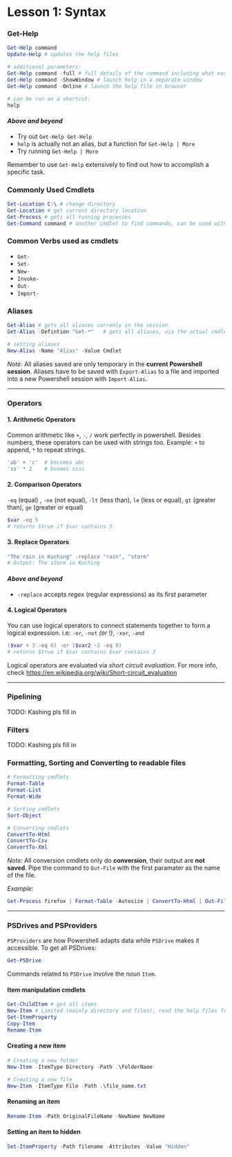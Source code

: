 # Lesson 1: Syntax 

### Get-Help
~~~ powershell
Get-Help command 
Update-Help # updates the help files 

# additional parameters:
Get-Help command -full # full details of the command including what each parameter 
Get-Help command -ShowWindow # launch help in a separate window
Get-Help command -Online # launch the help file in browser 

# can be run as a shortcut:
help 
~~~
#### *Above and beyond*
- Try out `Get-Help Get-Help`
- `help` is actually not an alias, but a function for `Get-Help | More`
- Try running `Get-Help | More`

Remember to use `Get-Help` extensively to find out how to accomplish a specific task.

### Commonly Used Cmdlets 
~~~ powershell
Set-Location C:\ # change directory 
Get-Location # get current directory location
Get-Process # gets all running processes 
Get-Command command # another cmdlet to find commands, can be used with wildcards
~~~

### Common Verbs used as cmdlets
- `Get-`
- `Set-`
- `New-`
- `Invoke-`
- `Out-`
- `Import-`

### Aliases 
~~~ powershell
Get-Alias # gets all aliases currenly in the session 
Get-Alias -Defintion "Get-*"   # gets all aliases, via the actual cmdlets, that start with Get-

# setting aliases 
New-Alias -Name "Alias" -Value Cmdlet 
~~~
*Note:* 
All aliases saved are only temporary in the **current Powershell session**. Aliases have to be saved with `Export-Alias` to a file and imported into a new Powershell session with `Import-Alias`.

* * *

### Operators
#### 1. Arithmetic Operators

Common arithmetic like `+`, `-`, `/` work perfectly in powershell.
Besides numbers, these operators can be used with strings too.
Example: `+` to append, `*` to repeat strings.

~~~ powershell
'ab' + 'c'  # becomes abc
'ss' * 2    # bcomes ssss
~~~

#### 2. Comparison Operators
`-eq` (equal) , `-ne` (not equal), `-lt` (less than), `le` (less or equal), `gt` (greater than), `ge` (greater or equal)

~~~ powershell
$var -eq 5
# returns $true if $var contains 5 
~~~

#### 3. Replace Operators 
~~~ powershell 
"The rain in Kuching" -replace "rain", "storm"
# Output: The storm in Kuching
~~~ 
#### *Above and beyond*
- `-replace` accepts *regex* (regular expressions) as its first parameter

#### 4. Logical Operators 
You can use logical operators to connect statements together to form a logical expression.
i.e: `-or`, `-not` *(or !)*, `-xor`, `-and`

~~~ powershell
($var + 3 -eq 6) -or ($var2 -3 -eq 0)
# returns $true if $var contains $var contains 3
~~~

Logical operators are evaluated via *short circuit evaluation*.
For more info, check https://en.wikipedia.org/wiki/Short-circuit_evaluation

* * * 
  
### Pipelining
TODO: Kashing pls fill in

### Filters
TODO: Kashing pls fill in

### Formatting, Sorting and Converting to readable files 

~~~ powershell 
# Formatting cmdlets
Format-Table 
Format-List
Format-Wide 

# Sorting cmdlets
Sort-Object

# Converting cmdlets
ConvertTo-Html
ConvertTo-Csv
ConvertTo-Xml
~~~
*Note:* All conversion cmdlets only do **conversion**, their output are **not saved**. Pipe the command to `Out-File` with the first paramater as the name of the file.

*Example:*
~~~ powershell
Get-Process firefox | Format-Table -Autosize | ConvertTo-Html | Out-File .\'Firefox Processes.html'
~~~

* * *

### PSDrives and PSProviders 

`PSProviders` are how Powershell adapts data while `PSDrive` makes it accessible.
To get all PSDrives:
~~~ powershell
Get-PSDrive
~~~

Commands related to `PSDrive` involve the noun `Item`. 

#### Item manipulation cmdlets
~~~ powershell
Get-ChildItem # get all items 
New-Item # Limited (mainly directory and files), read the help files for more info  
Set-ItemProperty 
Copy-Item
Rename-Item
~~~ 

#### Creating a new item
~~~ powershell
# Creating a new folder 
New-Item -ItemType Directory -Path .\FolderName

# Creating a new file 
New-Item -ItemType File -Path .\file_name.txt
~~~

#### Renaming an item 
~~~ powershell
Rename-Item -Path OriginalFileName -NewName NewName 
~~~

#### Setting an item to hidden 
~~~ powershell
Set-ItemProperty -Path filename -Attributes -Value "Hidden"
~~~
